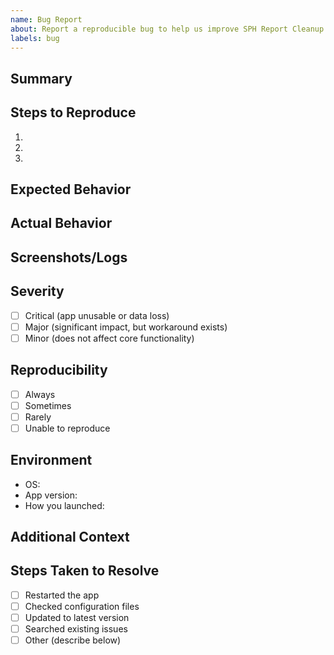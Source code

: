 ```yaml
---
name: Bug Report
about: Report a reproducible bug to help us improve SPH Report Cleanup
labels: bug
---
```


## Summary
<!-- A clear and concise description of what the bug is. -->

## Steps to Reproduce
<!-- List the steps to reproduce the behavior. -->
1.
2.
3.

## Expected Behavior
<!-- A clear and concise description of what you expected to happen. -->

## Actual Behavior
<!-- What actually happened? -->

## Screenshots/Logs
<!-- If applicable, add screenshots or log output to help explain your problem. -->

## Severity

- [ ] Critical (app unusable or data loss)
- [ ] Major (significant impact, but workaround exists)
- [ ] Minor (does not affect core functionality)

## Reproducibility

- [ ] Always
- [ ] Sometimes
- [ ] Rarely
- [ ] Unable to reproduce

## Environment

- OS: <!-- e.g. Windows 10, Windows 11 -->
- App version: <!-- e.g. 1.0.0 -->
- How you launched: <!-- e.g. batch file, shortcut, etc. -->

## Additional Context
<!-- Add any other context about the problem here. -->

## Steps Taken to Resolve
<!-- List any steps you have already tried to resolve the issue. -->
- [ ] Restarted the app
- [ ] Checked configuration files
- [ ] Updated to latest version
- [ ] Searched existing issues
- [ ] Other (describe below)

<!-- Thank you for helping us improve SPH Report Cleanup! -->
